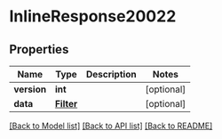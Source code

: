 # InlineResponse20022

## Properties
Name | Type | Description | Notes
------------ | ------------- | ------------- | -------------
**version** | **int** |  | [optional] 
**data** | [**Filter**](Filter.md) |  | [optional] 

[[Back to Model list]](../README.md#documentation-for-models) [[Back to API list]](../README.md#documentation-for-api-endpoints) [[Back to README]](../README.md)

